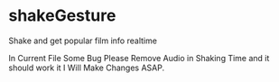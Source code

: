 # shakeGesture
Shake and get popular film info realtime

In Current File Some Bug Please Remove Audio in Shaking Time and it should work it I Will Make Changes ASAP. 
